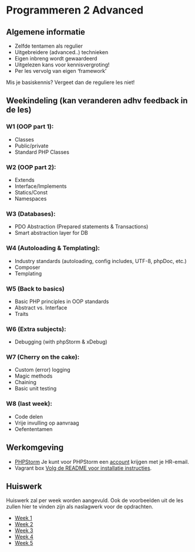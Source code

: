 # Programmeren 2 Advanced

## Algemene informatie
- Zelfde tentamen als regulier
- Uitgebreidere (advanced..) technieken
- Eigen inbreng wordt gewaardeerd
- Uitgelezen kans voor kennisvergroting!
- Per les vervolg van eigen ‘framework’

Mis je basiskennis? Vergeet dan de reguliere les niet!

## Weekindeling (kan veranderen adhv feedback in de les)

### W1 (OOP part 1):
- Classes
- Public/private
- Standard PHP Classes

### W2 (OOP part 2):
- Extends
- Interface/Implements
- Statics/Const
- Namespaces

### W3 (Databases):
- PDO Abstraction (Prepared statements & Transactions)
- Smart abstraction layer for DB

### W4 (Autoloading & Templating):
- Industry standards (autoloading, config includes, UTF-8, phpDoc, etc.)
- Composer
- Templating

### W5 (Back to basics)
- Basic PHP principles in OOP standards
- Abstract vs. Interface
- Traits

### W6 (Extra subjects):
- Debugging (with phpStorm & xDebug)

### W7 (Cherry on the cake):
- Custom (error) logging
- Magic methods
- Chaining
- Basic unit testing

### W8 (last week):
- Code delen
- Vrije invulling op aanvraag
- Oefententamen

## Werkomgeving
- [PHPStorm](https://www.jetbrains.com/phpstorm/download/)
Je kunt voor PHPStorm een [account](https://www.jetbrains.com/shop/eform/students) krijgen met je HR-email.
- Vagrant box [Volg de README voor installatie instructies](https://github.com/antwanvdm/php7-vagrant).

## Huiswerk
Huiswerk zal per week worden aangevuld. Ook de voorbeelden uit de les zullen hier te vinden zijn
als naslagwerk voor de opdrachten.
 
- [Week 1](week1/README.md)
- [Week 2](week2/README.md)
- [Week 3](week3/README.md)
- [Week 4](week4/README.md)
- [Week 5](week5/README.md)
